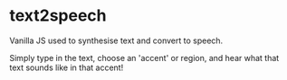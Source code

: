 # text2speech
Vanilla JS used to synthesise text and convert to speech.

Simply type in the text, choose an 'accent' or region, and hear what that text sounds like in that accent!
